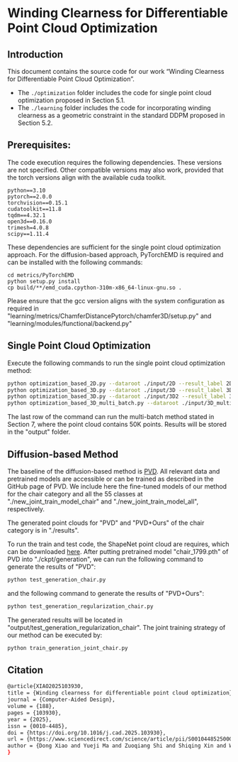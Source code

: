 # Winding Clearness for Differentiable Point Cloud Optimization

## Introduction
This document contains the source code for our work “Winding Clearness for Differentiable Point Cloud Optimization”.

- The `./optimization` folder includes the code for single point cloud optimization proposed in Section 5.1.
- The `./learning` folder includes the code for incorporating winding clearness as a geometric constraint in the standard DDPM proposed in Section 5.2.



## Prerequisites:
The code execution requires the following dependencies. 
These versions are not specified. Other compatible versions may also work, provided that the torch versions align with the available cuda toolkit.
```
python==3.10
pytorch==2.0.0
torchvision==0.15.1
cudatoolkit==11.8
tqdm==4.32.1
open3d==0.16.0
trimesh=4.0.8
scipy==1.11.4
```
These dependencies are sufficient for the single point cloud optimization approach.
For the diffusion-based approach, PyTorchEMD is required and can be installed with the following commands:
```
cd metrics/PyTorchEMD
python setup.py install
cp build/**/emd_cuda.cpython-310m-x86_64-linux-gnu.so .
```
Please ensure that the gcc version aligns with 
the system configuration as required in 
"learning/metrics/ChamferDistancePytorch/chamfer3D/setup.py"
and "learning/modules/functional/backend.py"

## Single Point Cloud Optimization
Execute the following commands to run the single point cloud optimization method:
```bash
python optimization_based_2D.py --dataroot ./input/2D --result_label 2D
python optimization_based_3D.py --dataroot ./input/3D --result_label 3D 
python optimization_based_3D.py --dataroot ./input/3D2 --result_label 3D2 --lambda_k 20.0
python optimization_based_3D_multi_batch.py --dataroot ./input/3D_multi_batch --result_label 3D_multi_batch
```
The last row of the command can run the multi-batch method stated in Section 7, where the point cloud contains 50K points. Results will be stored in the "output" folder.

## Diffusion-based Method
The baseline of the diffusion-based method is [PVD](https://alexzhou907.github.io/pvd).
All relevant data and pretrained models are accessible or can be trained as described in the GitHub page of PVD.
We include here the fine-tuned models of our method for the chair category and all the 55 classes at "./new_joint_train_model_chair" and "./new_joint_train_model_all", respectively.

The generated point clouds for "PVD" and "PVD+Ours" of the chair category is in "./results".

To run the train and test code, the ShapeNet point cloud are requires, which can be downloaded [here](https://github.com/stevenygd/PointFlow).
After putting pretrained model "chair_1799.pth" of PVD into "./ckpt/generation", we can run the following command to generate the results of "PVD":
```bash
python test_generation_chair.py
```
and the following command to generate the results of "PVD+Ours":
```bash
python test_generation_regularization_chair.py
```
The generated results will be located in "output/test_generation_regularization_chair".
The joint training strategy of our method can be executed by:

```bash
python train_generation_joint_chair.py
```

## Citation
```bash
@article{XIAO2025103930,
title = {Winding clearness for differentiable point cloud optimization},
journal = {Computer-Aided Design},
volume = {188},
pages = {103930},
year = {2025},
issn = {0010-4485},
doi = {https://doi.org/10.1016/j.cad.2025.103930},
url = {https://www.sciencedirect.com/science/article/pii/S0010448525000910},
author = {Dong Xiao and Yueji Ma and Zuoqiang Shi and Shiqing Xin and Wenping Wang and Bailin Deng and Bin Wang},
}
```